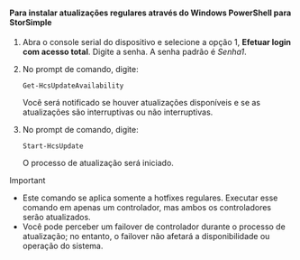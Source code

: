 <!--author=SharS last changed: 9/17/15-->

#### Para instalar atualizações regulares através do Windows PowerShell para StorSimple
1. Abra o console serial do dispositivo e selecione a opção 1, **Efetuar login com acesso total**. Digite a senha. A senha padrão é *Senha1*. 
2. No prompt de comando, digite:
   
     `Get-HcsUpdateAvailability`
   
    Você será notificado se houver atualizações disponíveis e se as atualizações são interruptivas ou não interruptivas.
3. No prompt de comando, digite:
   
     `Start-HcsUpdate`
   
    O processo de atualização será iniciado.

> [!IMPORTANT]
> * Este comando se aplica somente a hotfixes regulares. Executar esse comando em apenas um controlador, mas ambos os controladores serão atualizados. 
> * Você pode perceber um failover de controlador durante o processo de atualização; no entanto, o failover não afetará a disponibilidade ou operação do sistema.
> 
> 

<!---HONumber=Oct15_HO3-->